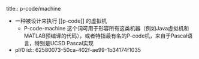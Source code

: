 title:: p-code/machine
- 一种被设计来执行 [[p-code]] 的虚拟机
  - P-code-machine 这个词可用于形容所有这类机器（例如Java虚拟机和MATLAB预编译的代码），或者特指最有名的P-code机，来自于Pascal语言，特别是UCSD Pascal实现
- pl/0
  id:: 62580073-50ca-402f-ae99-1b34174f1035